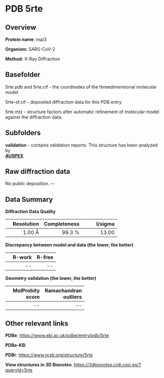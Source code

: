 # PDB 5rte

## Overview

**Protein name**: nsp3

**Organism**: SARS-CoV-2

**Method**: X-Ray Diffraction



## Basefolder

5rte.pdb and 5rte.cif - the coordinates of the threedimensional molecular model

5rte-sf.cif - deposited diffraction data for this PDB entry

5rte.mtz - structure factors after automatic refinement of molecular model against the diffraction data.

## Subfolders





**validation** - contains validation reports. This structure has been analyzed by <br>[**AUSPEX**](https://github.com/thorn-lab/coronavirus_structural_task_force/tree/master/pdb/nsp3/SARS-CoV-2/5rte/validation/auspex)     



## Raw diffraction data

No public deposition. --<br> 

## Data Summary
**Diffraction Data Quality**

|   | Resolution | Completeness| I/sigma |
|---|-------------:|----------------:|--------------:|
|   |1.00 Å|99.3  %|<img width=50/>13.00|

**Discrepancy between model and data (the lower, the better)**

|   | **R-work**| **R-free**   
|---|-------------:|----------------:|           
||--|--|

**Geometry validation (the lower, the better)**

|   |**MolProbity<br>score**| **Ramachandran<br>outliers** 
|---|-------------:|----------------:|
||--|--|

 

 



## Other relevant links 
**PDBe**:  https://www.ebi.ac.uk/pdbe/entry/pdb/5rte

**PDBe-KB**:  
 
**PDBr**: https://www.rcsb.org/structure/5rte 

**View structures in 3D Bionotes**: https://3dbionotes.cnb.csic.es/?queryId=5rte

